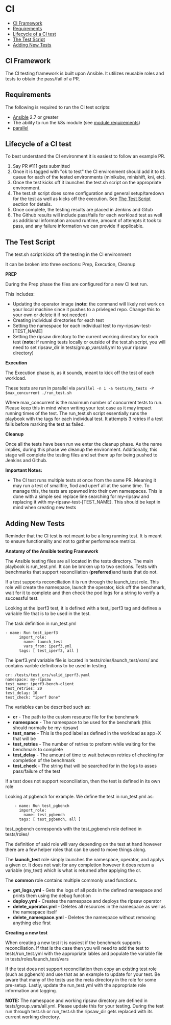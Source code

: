 # CI

* [CI Framework](#ci-framework)
* [Requirements](#requirements)
* [Lifecycle of a CI test](#lifecycle-of-a-ci-test)
* [The Test Script](#the-test-script)
* [Adding New Tests](#adding-new-tests)

## CI Framework

The CI testing framework is built upon Ansible. It utilizes reusable roles
and tests to obtain the pass/fail of a PR.


## Requirements

The following is required to run the CI test scripts:
- [Ansible](https://docs.ansible.com/ansible/latest/index.html) 2.7 or greater 
- The ability to run the k8s module (see [module requirements](https://docs.ansible.com/ansible/latest/modules/k8s_module.html))
- [parallel](https://www.gnu.org/software/parallel/)


## Lifecycle of a CI test

To best understand the CI environment it is easiest to follow an example PR.

1) Say PR #111 gets submitted
2) Once it is tagged with "ok to test" the CI environment should add it to
its queue for each of the tested environments (minikube, minishift, kni, etc).
3) Once the test kicks off it launches the test.sh script on the appropriate
environment.
4) The test.sh script does some configuration and general setup/taredown for
the test as well as kicks off the execution. See [The Test Script](#the-test-script) section 
for details.
5) Once complete, the testing results are placed in Jenkins and Gitub
6) The Github results will include pass/fails for each workload test as well as
additional information around runtime, amount of attempts it took to pass, and
any failure information we can provide if applicable.


## The Test Script

The test.sh script kicks off the testing in the CI environment

It can be broken into three sections: Prep, Execution, Cleanup

**PREP**

During the Prep phase the files are configured for a new CI test run.

This includes:
- Updating the operator image (**note:** the command will likely not work on your
local machine since it pushes to a privleged repo. Change this to your own or delete
it if not needed)
- Creating individual directories for each test
- Setting the namespace for each individual test to my-ripsaw-test-[TEST_NAME]
- Setting the ripsaw directory to the current working directory for each test
(**note:** if running tests locally or outside of the test.sh script, you will need
to set ripsaw_dir in tests/group_vars/all.yml to your ripsaw directory)


**Execution**

The Execution phase is, as it sounds, meant to kick off the test of each workload.

These tests are run in parallel via
```parallel -n 1 -a tests/my_tests -P $max_concurrent ./run_test.sh```

Where max_concurrent is the maximum number of concurrent tests to run.
Please keep this in mind when writing your test case as it may impact running times
of the test. The run_test.sh script essentially runs the playbook with the tags
for each individual test. It attempts 3 retries if a test fails before marking
the test as failed.

**Cleanup**

Once all the tests have been run we enter the cleanup phase. As the name implies,
during this phase we cleanup the environment. Additionally, this stage will complete
the testing files and set them up for being pushed to Jenkins and Github.


**Important Notes:**

- The CI test runs multiple tests at once from the same PR. Meaning it may
run a test of smallfile, fiod and uperf all at the same time.
To manage this, the tests are spawned into their own namespaces. This is done
with a simple sed replace line searching for my-ripsaw and replacing it with
my-ripsaw-test-[TEST_NAME]. This should be kept in mind when creating new tests

## Adding New Tests

Reminder that the CI test is not meant to be a long running test. It is meant to
ensure functionality and not to gather performance metrics.

**Anatomy of the Ansible testing Framework**

The Ansible testing files are all located in the tests directory. The main playbook
is run_test.yml. It can be broken up to two sections. Tests with benchmarks that 
support reconciliation (**preferred**)and tests that do not.

If a test supports reconciliation it is run through the launch_test role. This role
will create the namespace, launch the operator, kick off the benchmark, wait for it
to complete and then check the pod logs for a string to verify a successful test.

Looking at the iperf3 test, it is defined with a test_iperf3 tag and defines a 
variable file that is to be used in the test.

The task definition in run_test.yml
```
- name: Run test_iperf3
      import_role:
        name: launch_test
        vars_from: iperf3.yml
      tags: [ test_iperf3, all ]
```

The iperf3.yml variable file is located in tests/roles/launch_test/vars/ and
contains varible definitions to be used in testing.
```
cr: /tests/test_crs/valid_iperf3.yaml
namespace: my-ripsaw
test_name: iperf3-bench-client
test_retries: 20
test_delay: 10
test_check: "iperf Done"
```

The variables can be described such as:

- **cr** - The path to the custom resource file for the benchmark
- **namespace** - The namespace to be used for the benchmark (this should normally
be my-ripsaw)
- **test_name** - This is the pod label as defined in the workload as app=X that will be 
- **test_retries** - The number of retries to preform while waiting for the benchmark
to complete
- **test_delay** - The amount of time to wait between retries of checking for completion
of the benchmark
- **test_check** - The string that will be searched for in the logs to asses pass/failure
of the test


If a test does not support reconciliation, then the test is defined in its own role

Looking at pgbench for example. We define the test in run_test.yml as:
```
    - name: Run test_pgbench
      import_role:
        name: test_pgbench
      tags: [ test_pgbench, all ]
```

test_pgbench corresponds with the test_pgbench role defined in tests/roles/

The definition of said role will vary depending on the test at hand however there
are a few helper roles that can be used to move things along.

The **launch_test** role simply launches the namespace, operator, and applys a given
cr. It does not wait for any completion however it does return a variable (my_test)
which is what is returned after applying the cr.

The **common** role contains multiple commonly used functions.
- **get_logs.yml** - Gets the logs of all pods in the defined namespace and prints
them using the debug function
- **deploy.yml** - Creates the namespace and deploys the ripsaw operator
- **delete_operator.yml** - Deletes all resources in the namespace as well as the
namespace itself
- **delete_namespace.yml** - Deletes the namespace without removing anything else
first

**Creating a new test**

When creating a new test it is easiest if the benchmark supports reconciliation.
If that is the case then you will need to add the test to tests/run_test.yml
with the appropriate lables and populate the variable file in tests/roles/launch_test/vars

If the test does not support reconciliation then copy an existing test role (such
as pgbench) and use that as an example to update for your test. Be aware that many of the
tests use the meta directory in the role for some pre-setup. Lastly, update the run_test.yml
with the appropriate role information and tagging.

**NOTE:** The namespace and working ripsaw directory are defined in 
tests/group_vars/all.yml. Please update this for your testing. During the test run
through test.sh or run_test.sh the ripsaw_dir gets replaced with its current working directory.
